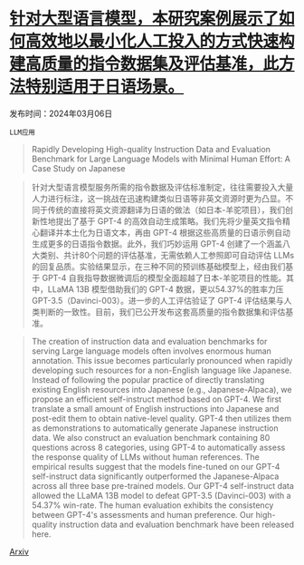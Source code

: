 # [针对大型语言模型，本研究案例展示了如何高效地以最小化人工投入的方式快速构建高质量的指令数据集及评估基准，此方法特别适用于日语场景。](https://arxiv.org/abs/2403.03690)

发布时间：2024年03月06日

`LLM应用`

> Rapidly Developing High-quality Instruction Data and Evaluation Benchmark for Large Language Models with Minimal Human Effort: A Case Study on Japanese

> 针对大型语言模型服务所需的指令数据及评估标准制定，往往需要投入大量人力进行标注，这一挑战在迅速构建类似日语等非英文资源时更为凸显。不同于传统的直接将英文资源翻译为日语的做法（如日本-羊驼项目），我们创新性地提出了基于 GPT-4 的高效自动生成策略。我们先将少量英文指令精心翻译并本土化为日语文本，再由 GPT-4 根据这些高质量的日语示例自动生成更多的日语指令数据。此外，我们巧妙运用 GPT-4 创建了一个涵盖八大类别、共计80个问题的评估基准，无需依赖人工参照即可自动评估 LLMs 的回复品质。实验结果显示，在三种不同的预训练基础模型上，经由我们基于 GPT-4 自我指导数据微调后的模型全面超越了日本-羊驼项目的性能。其中，LLaMA 13B 模型借助我们的 GPT-4 数据，更以54.37\%的胜率力压 GPT-3.5（Davinci-003）。进一步的人工评估验证了 GPT-4 评估结果与人类判断的一致性。目前，我们已公开发布这套高质量的指令数据集和评估基准。

> The creation of instruction data and evaluation benchmarks for serving Large language models often involves enormous human annotation. This issue becomes particularly pronounced when rapidly developing such resources for a non-English language like Japanese. Instead of following the popular practice of directly translating existing English resources into Japanese (e.g., Japanese-Alpaca), we propose an efficient self-instruct method based on GPT-4. We first translate a small amount of English instructions into Japanese and post-edit them to obtain native-level quality. GPT-4 then utilizes them as demonstrations to automatically generate Japanese instruction data. We also construct an evaluation benchmark containing 80 questions across 8 categories, using GPT-4 to automatically assess the response quality of LLMs without human references. The empirical results suggest that the models fine-tuned on our GPT-4 self-instruct data significantly outperformed the Japanese-Alpaca across all three base pre-trained models. Our GPT-4 self-instruct data allowed the LLaMA 13B model to defeat GPT-3.5 (Davinci-003) with a 54.37\% win-rate. The human evaluation exhibits the consistency between GPT-4's assessments and human preference. Our high-quality instruction data and evaluation benchmark have been released here.

[Arxiv](https://arxiv.org/abs/2403.03690)